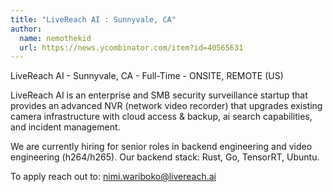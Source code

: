 ```yaml
---
title: "LiveReach AI : Sunnyvale, CA"
author:
  name: nemothekid
  url: https://news.ycombinator.com/item?id=40565631
---
```

LiveReach AI - Sunnyvale, CA - Full-Time - ONSITE, REMOTE (US)

LiveReach AI is an enterprise and SMB security surveillance startup that provides an advanced NVR (network video recorder) that upgrades existing camera infrastructure with cloud access &amp; backup, ai search capabilities, and incident management.

We are currently hiring for senior roles in backend engineering and video engineering (h264&#x2F;h265). Our backend stack: Rust, Go, TensorRT, Ubuntu.

To apply reach out to: nimi.wariboko@livereach.ai
